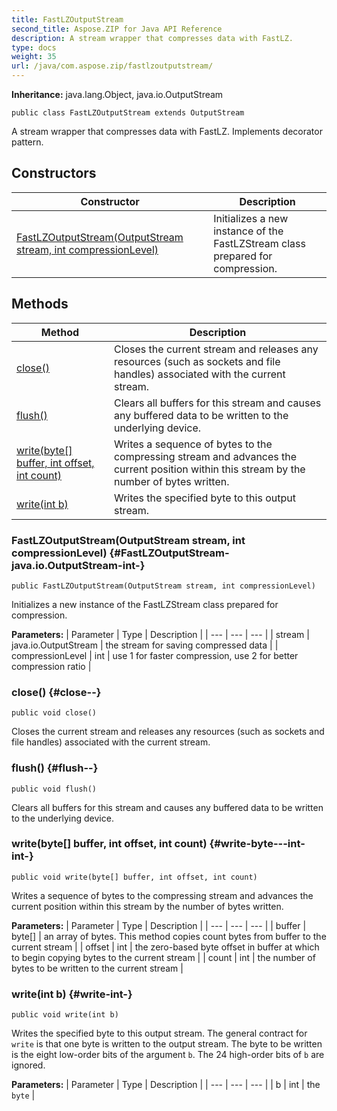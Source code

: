 ```yaml
---
title: FastLZOutputStream
second_title: Aspose.ZIP for Java API Reference
description: A stream wrapper that compresses data with FastLZ.
type: docs
weight: 35
url: /java/com.aspose.zip/fastlzoutputstream/
---
```


**Inheritance:**
java.lang.Object, java.io.OutputStream
```
public class FastLZOutputStream extends OutputStream
```

A stream wrapper that compresses data with FastLZ. Implements decorator pattern.
## Constructors

| Constructor | Description |
| --- | --- |
| [FastLZOutputStream(OutputStream stream, int compressionLevel)](#FastLZOutputStream-java.io.OutputStream-int-) | Initializes a new instance of the FastLZStream class prepared for compression. |
## Methods

| Method | Description |
| --- | --- |
| [close()](#close--) | Closes the current stream and releases any resources (such as sockets and file handles) associated with the current stream. |
| [flush()](#flush--) | Clears all buffers for this stream and causes any buffered data to be written to the underlying device. |
| [write(byte[] buffer, int offset, int count)](#write-byte---int-int-) | Writes a sequence of bytes to the compressing stream and advances the current position within this stream by the number of bytes written. |
| [write(int b)](#write-int-) | Writes the specified byte to this output stream. |
### FastLZOutputStream(OutputStream stream, int compressionLevel) {#FastLZOutputStream-java.io.OutputStream-int-}
```
public FastLZOutputStream(OutputStream stream, int compressionLevel)
```


Initializes a new instance of the FastLZStream class prepared for compression.

**Parameters:**
| Parameter | Type | Description |
| --- | --- | --- |
| stream | java.io.OutputStream | the stream for saving compressed data |
| compressionLevel | int | use 1 for faster compression, use 2 for better compression ratio |

### close() {#close--}
```
public void close()
```


Closes the current stream and releases any resources (such as sockets and file handles) associated with the current stream.

### flush() {#flush--}
```
public void flush()
```


Clears all buffers for this stream and causes any buffered data to be written to the underlying device.

### write(byte[] buffer, int offset, int count) {#write-byte---int-int-}
```
public void write(byte[] buffer, int offset, int count)
```


Writes a sequence of bytes to the compressing stream and advances the current position within this stream by the number of bytes written.

**Parameters:**
| Parameter | Type | Description |
| --- | --- | --- |
| buffer | byte[] | an array of bytes. This method copies count bytes from buffer to the current stream |
| offset | int | the zero-based byte offset in buffer at which to begin copying bytes to the current stream |
| count | int | the number of bytes to be written to the current stream |

### write(int b) {#write-int-}
```
public void write(int b)
```


Writes the specified byte to this output stream. The general contract for `write` is that one byte is written to the output stream. The byte to be written is the eight low-order bits of the argument `b`. The 24 high-order bits of `b` are ignored.

**Parameters:**
| Parameter | Type | Description |
| --- | --- | --- |
| b | int | the `byte` |


